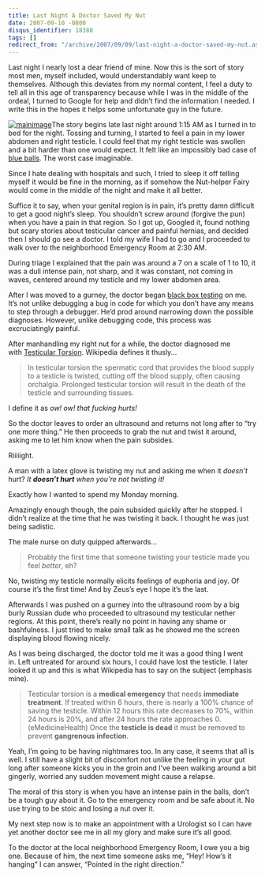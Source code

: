 ```yaml
---
title: Last Night A Doctor Saved My Nut
date: 2007-09-10 -0800
disqus_identifier: 18388
tags: []
redirect_from: "/archive/2007/09/09/last-night-a-doctor-saved-my-nut.aspx/"
---
```


Last night I nearly lost a dear friend of mine. Now this is the sort of
story most men, myself included, would understandably want keep to
themselves. Although this deviates from my normal content, I feel a duty
to tell all in this age of transparency because while I was in the
middle of the ordeal, I turned to Google for help and didn’t find the
information I needed. I write this in the hopes it helps some
unfortunate guy in the future.

[![mainimage](https://haacked.com/images/haacked_com/WindowsLiveWriter/LastNightADoctorSavedMyNut_10DED/mainimage_thumb_1.jpg)](https://haacked.com/images/haacked_com/WindowsLiveWriter/LastNightADoctorSavedMyNut_10DED/mainimage_1.jpg)The
story begins late last night around 1:15 AM as I turned in to bed for
the night. Tossing and turning, I started to feel a pain in my lower
abdomen and right testicle. I could feel that my right testicle was
swollen and a bit harder than one would expect. It felt like an
impossibly bad case of [blue
balls](http://en.wikipedia.org/wiki/Blue_balls "Blue Balls on Wikipedia").
The worst case imaginable.

Since I hate dealing with hospitals and such, I tried to sleep it off
telling myself it would be fine in the morning, as if somehow the
Nut-helper Fairy would come in the middle of the night and make it all
better.

Suffice it to say, when your genital region is in pain, it’s pretty damn
difficult to get a good night’s sleep. You shouldn’t screw around
(forgive the pun) when you have a pain in that region. So I got up,
Googled it, found nothing but scary stories about testicular cancer and
painful hernias, and decided then I should go see a doctor. I told my
wife I had to go and I proceeded to walk over to the neighborhood
Emergency Room at 2:30 AM.

During triage I explained that the pain was around a 7 on a scale of 1
to 10, it was a dull intense pain, not sharp, and it was constant, not
coming in waves, centered around my testicle and my lower abdomen area.

After I was moved to a gurney, the doctor began [black box
testing](http://en.wikipedia.org/wiki/Black_box_testing "Black Box Testing")
on me. It’s not unlike debugging a bug in code for which you don’t have
any means to step through a debugger. He’d prod around narrowing down
the possible diagnoses. However, unlike debugging code, this process was
excruciatingly painful.

After manhandling my right nut for a while, the doctor diagnosed me
with [Testicular
Torsion](http://en.wikipedia.org/wiki/Testicular_torsion "http://en.wikipedia.org/wiki/Testicular_torsion on wikipedia").
Wikipedia defines it thusly...

> In testicular torsion the spermatic cord that provides the blood
> supply to a testicle is twisted, cutting off the blood supply, often
> causing orchalgia. Prolonged testicular torsion will result in the
> death of the testicle and surrounding tissues.

I define it as *ow! ow! that fucking hurts!*

So the doctor leaves to order an ultrasound and returns not long after
to “try one more thing.” He then proceeds to grab the nut and twist it
around, asking me to let him know when the pain subsides.

Riiiiight.

A man with a latex glove is twisting my nut and asking me when it
*doesn’t* hurt? *It **doesn’t hurt** when you’re not twisting it!* 

Exactly how I wanted to spend my Monday morning.

Amazingly enough though, the pain subsided quickly after he stopped. I
didn’t realize at the time that he was twisting it back. I thought he
was just being sadistic.

The male nurse on duty quipped afterwards...

> Probably the first time that someone twisting your testicle made you
> feel *better*, eh?

No, twisting my testicle normally elicits feelings of euphoria and joy.
Of course it’s the first time! And by Zeus’s eye I hope it’s the last.

Afterwards I was pushed on a gurney into the ultrasound room by a big
burly Russian dude who proceeded to ultrasound my testicular nether
regions. At this point, there’s really no point in having any shame or
bashfulness. I just tried to make small talk as he showed me the screen
displaying blood flowing nicely.

As I was being discharged, the doctor told me it was a good thing I went
in. Left untreated for around six hours, I could have lost the testicle.
I later looked it up and this is what Wikipedia has to say on the
subject (emphasis mine).

> Testicular torsion is a **medical emergency** that needs **immediate
> treatment**. If treated within 6 hours, there is nearly a 100% chance
> of saving the testicle. Within 12 hours this rate decreases to 70%,
> within 24 hours is 20%, and after 24 hours the rate approaches 0.
> (eMedicineHealth) Once the **testicle is dead** it must be removed to
> prevent **gangrenous infection**.

Yeah, I’m going to be having nightmares too. In any case, it seems that
all is well. I still have a slight bit of discomfort not unlike the
feeling in your gut long after someone kicks you in the groin and I’ve
been walking around a bit gingerly, worried any sudden movement might
cause a relapse.

The moral of this story is when you have an intense pain in the balls,
don’t be a tough guy about it. Go to the emergency room and be safe
about it. No use trying to be stoic and losing a nut over it.

My next step now is to make an appointment with a Urologist so I can
have yet another doctor see me in all my glory and make sure it’s all
good.

To the doctor at the local neighborhood Emergency Room, I owe you a big
one. Because of him, the next time someone asks me, “Hey! How’s it
hanging” I can answer, “Pointed in the right direction.”


